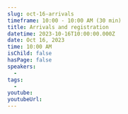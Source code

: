 ```yaml
---
slug: oct-16-arrivals
timeframe: 10:00 - 10:00 AM (30 min)
title: Arrivals and registration
datetime: 2023-10-16T10:00:00.000Z
date: Oct 16, 2023
time: 10:00 AM
isChild: false
hasPage: false
speakers:
  -
tags:
  -
youtube:
youtubeUrl:
---
```

